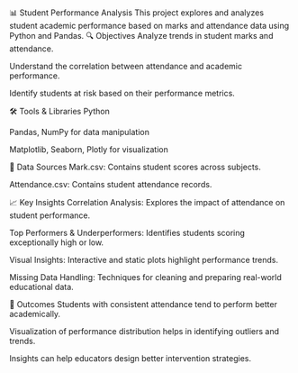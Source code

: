 📊 Student Performance Analysis
This project explores and analyzes student academic performance based on marks and attendance data using Python and Pandas.
🔍 Objectives
Analyze trends in student marks and attendance.

Understand the correlation between attendance and academic performance.

Identify students at risk based on their performance metrics.

🛠️ Tools & Libraries
Python

Pandas, NumPy for data manipulation

Matplotlib, Seaborn, Plotly for visualization

📁 Data Sources
Mark.csv: Contains student scores across subjects.

Attendance.csv: Contains student attendance records.

📈 Key Insights
Correlation Analysis: Explores the impact of attendance on student performance.

Top Performers & Underperformers: Identifies students scoring exceptionally high or low.

Visual Insights: Interactive and static plots highlight performance trends.

Missing Data Handling: Techniques for cleaning and preparing real-world educational data.

📌 Outcomes
Students with consistent attendance tend to perform better academically.

Visualization of performance distribution helps in identifying outliers and trends.

Insights can help educators design better intervention strategies.

